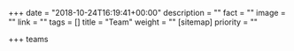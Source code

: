 +++
date = "2018-10-24T16:19:41+00:00"
description = ""
fact = ""
image = ""
link = ""
tags = []
title = "Team"
weight = ""
[sitemap]
priority = ""

+++
teams